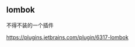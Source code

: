 ## lombok

不得不装的一个插件

https://plugins.jetbrains.com/plugin/6317-lombok



































































